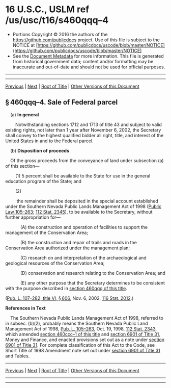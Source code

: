 ---
---

# 16 U.S.C., USLM ref /us/usc/t16/s460qqq–4

* Portions Copyright © 2016 the authors of the https://github.com/publicdocs project.
  Use of this file is subject to the NOTICE at [https://github.com/publicdocs/uscode/blob/master/NOTICE](https://github.com/publicdocs/uscode/blob/master/NOTICE)
* See the [Document Metadata](././../../../../..//README.md) for more information.
  This file is generated from historical government data; content and/or formatting may be inaccurate and out-of-date and should not be used for official purposes.

----------
----------

[Previous](./../../../../..//us/usc/t16/ch1/schCXXVIII/m__us_usc_t16_s460qqq–3.md) | [Next](./../../../../..//us/usc/t16/ch1/schCXXVIII/m__us_usc_t16_s460qqq–5.md) | [Root of Title](./../../../../../) | [Other Versions of this Document](https://publicdocs.github.io/go/links?ns=uslm&ref=%2Fus%2Fusc%2Ft16%2Fs460qqq%E2%80%934)

## § 460qqq–4. Sale of Federal parcel

    (a) __In general__ 

        Notwithstanding sections 1712 and 1713 of title 43 and subject to valid existing rights, not later than 1 year after November 6, 2002, the Secretary shall convey to the highest qualified bidder all right, title, and interest of the United States in and to the Federal parcel.

    (b) __Disposition of proceeds__ 

    Of the gross proceeds from the conveyance of land under subsection (a) of this section—

        (1) 5 percent shall be available to the State for use in the general education program of the State; and

        (2)

         the remainder shall be deposited in the special account established under the Southern Nevada Public Lands Management Act of 1998 ([Public Law 105–263][/us/pl/105/263]; [112 Stat. 2345][/us/stat/112/2345]), to be available to the Secretary, without further appropriation for—

            (A) the construction and operation of facilities to support the management of the Conservation Area;

            (B) the construction and repair of trails and roads in the Conservation Area authorized under the management plan;

            (C) research on and interpretation of the archaeological and geological resources of the Conservation Area;

            (D) conservation and research relating to the Conservation Area; and

            (E) any other purpose that the Secretary determines to be consistent with the purpose described in [section 460qqq of this title][/us/usc/t16/s460qqq].

([Pub. L. 107–282, title VI, § 606][/us/pl/107/282/s606], Nov. 6, 2002, [116 Stat. 2012][/us/stat/116/2012].)

 __References in Text__ 

    The Southern Nevada Public Lands Management Act of 1998, referred to in subsec. (b)(2), probably means the Southern Nevada Public Land Management Act of 1998, [Pub. L. 105–263][/us/pl/105/263], Oct. 19, 1998, [112 Stat. 2343][/us/stat/112/2343], which amended [section 460ccc–1 of this title][/us/usc/t16/s460ccc–1] and [section 6901 of Title 31][/us/usc/t31/s6901], Money and Finance, and enacted provisions set out as a note under [section 6901 of Title 31][/us/usc/t31/s6901]. For complete classification of this Act to the Code, see Short Title of 1998 Amendment note set out under [section 6901 of Title 31][/us/usc/t31/s6901] and Tables.

----------

[Previous](./../../../../..//us/usc/t16/ch1/schCXXVIII/m__us_usc_t16_s460qqq–3.md) | [Next](./../../../../..//us/usc/t16/ch1/schCXXVIII/m__us_usc_t16_s460qqq–5.md) | [Root of Title](./../../../../../) | [Other Versions of this Document](https://publicdocs.github.io/go/links?ns=uslm&ref=%2Fus%2Fusc%2Ft16%2Fs460qqq%E2%80%934)

----------
----------

[/us/pl/105/263]: https://publicdocs.github.io/go/links?ns=uslm&ref=%2Fus%2Fpl%2F105%2F263
[/us/stat/112/2345]: https://publicdocs.github.io/go/links?ns=uslm&ref=%2Fus%2Fstat%2F112%2F2345
[/us/usc/t16/s460qqq]: https://publicdocs.github.io/go/links?ns=uslm&ref=%2Fus%2Fusc%2Ft16%2Fs460qqq
[/us/pl/107/282/s606]: https://publicdocs.github.io/go/links?ns=uslm&ref=%2Fus%2Fpl%2F107%2F282%2Fs606
[/us/stat/116/2012]: https://publicdocs.github.io/go/links?ns=uslm&ref=%2Fus%2Fstat%2F116%2F2012
[/us/pl/105/263]: https://publicdocs.github.io/go/links?ns=uslm&ref=%2Fus%2Fpl%2F105%2F263
[/us/stat/112/2343]: https://publicdocs.github.io/go/links?ns=uslm&ref=%2Fus%2Fstat%2F112%2F2343
[/us/usc/t16/s460ccc–1]: https://publicdocs.github.io/go/links?ns=uslm&ref=%2Fus%2Fusc%2Ft16%2Fs460ccc%E2%80%931
[/us/usc/t31/s6901]: https://publicdocs.github.io/go/links?ns=uslm&ref=%2Fus%2Fusc%2Ft31%2Fs6901
[/us/usc/t31/s6901]: https://publicdocs.github.io/go/links?ns=uslm&ref=%2Fus%2Fusc%2Ft31%2Fs6901
[/us/usc/t31/s6901]: https://publicdocs.github.io/go/links?ns=uslm&ref=%2Fus%2Fusc%2Ft31%2Fs6901


